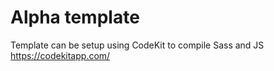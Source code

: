 # Alpha template

Template can be setup using CodeKit to compile Sass and JS https://codekitapp.com/
